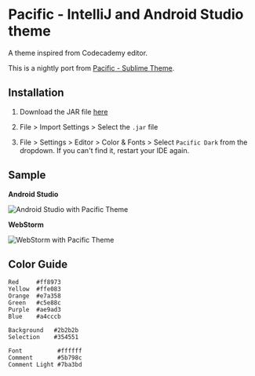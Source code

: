 Pacific - IntelliJ and Android Studio theme
========

A theme inspired from Codecademy editor.

This is a nightly port from [Pacific - Sublime Theme](https://github.com/hrsetyono/theme_pacific).

Installation
----------------

1. Download the JAR file [here](https://github.com/hrsetyono/pacific_intellij/releases)

2. File > Import Settings > Select the `.jar` file

3. File > Settings > Editor > Color & Fonts > Select `Pacific Dark` from the dropdown. If you can't find it, restart your IDE again.

Sample
----------------

**Android Studio**

![Android Studio with Pacific Theme](http://cdn.setyono.net/pacific/intel-android-xml.jpg)

**WebStorm**

![WebStorm with Pacific Theme](http://cdn.setyono.net/pacific/intel-webstorm.jpg)

Color Guide
----------------

    Red     #ff8973
    Yellow  #ffe083
    Orange  #e7a358
    Green   #c5e88c
    Purple  #ae9ad3
    Blue    #a4cccb

    Background   #2b2b2b
    Selection    #354551
    
    Font          #ffffff
    Comment       #5b798c
    Comment Light #7ba3bd
